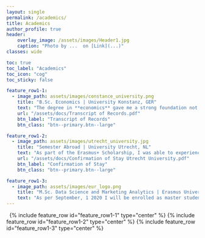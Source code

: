 ```yaml
---
layout: single
permalink: /academics/
title: Academics
author_profile: true
header:
    overlay_image: /assets/images/Header1.jpg
    caption: "Photo by ...  on [Link](...)"
classes: wide

toc: true
toc_label: "Academics"
toc_icon: "cog"
toc_sticky: false

feature_row1-1:
  - image_path: assets/images/constance_university.png
    title: "B.Sc. Economics | University Konstanz, GER"
    text: "The degree in **economics** gave me a strong foundation not only in economic models and principles but also in **business studies** like Marketing, Finance, Accounting and Organization. By its **quantitative specialization** I gained knowledge in statistics and econometrics as well as the ability of **strong analytical thinking**."
    url: "/assets/docs/Transcript of Records.pdf"
    btn_label: "Transcript of Records"
    btn_class: "btn--primary.btn--large"

feature_row1-2:
  - image_path: assets/images/utrecht_university.jpg
    title: "Semester Abroad | University Utrecht, NL"
    text: "As part of the Erasmus+ Scholarship, I was able to experience the application-oriented teaching of the Netherlands. Subjects like Econometrics, Operations and Supply Chain Management as well as Financial Markets and Institutions further broaden my academic background. Finally, Econometrics with its applications in STATA has caused my interest in data science."
    url: "/assets/docs/Confirmation of Stay Utrecht University.pdf"
    btn_label: "Confirmation of Stay"
    btn_class: "btn--primary.btn--large"

feature_row1-3:
  - image_path: assets/images/eur_logo.png
    title: "M.Sc. Data Science and Marketing Analytics | Erasmus University Rotterdam, NL"
    text: "As per September, 1 2020 I will be enrolled as master student at the Erasmus University in Rotterdam to deepen my practical and theoretical knowledge in data science. "
---
```


&nbsp;
{% include feature_row id="feature_row1-1" type="center" %}
{% include feature_row id="feature_row1-2" type="center" %}
{% include feature_row id="feature_row1-3" type="center" %}
